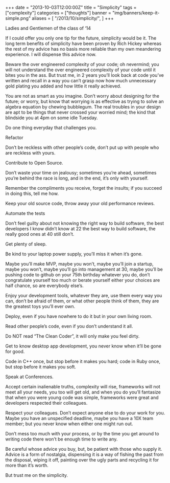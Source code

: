 +++
date = "2013-10-03T12:00:00Z"
title = "Simplicity"
tags = ["complexity"]
categories = ["thoughts"]
banner = "img/banners/keep-it-simple.png"
aliases = [
    "/2013/10/simplicity/",
]
+++

Ladies and Gentlemen of the class of ‘14

If I could offer you only one tip for the future, simplicity would be it. The long term benefits of simplicity have been proven by Rich Hickey whereas the rest of my advice has no basis more reliable than my own meandering experience. I will dispense this advice now.

Beware the over engineered complexity of your code; oh nevermind; you will not understand the over engineered complexity of your code until it bites you in the ass. But trust me, in 2 years you’ll look back at code you’ve written and recall in a way you can’t grasp now how much unnecessary gold plating you added and how little it really achieved.

You are not as smart as you imagine. Don’t worry about designing for the future; or worry, but know that worrying is as effective as trying to solve an algebra equation by chewing bubblegum. The real troubles in your design are apt to be things that never crossed your worried mind; the kind that blindside you at 4pm on some idle Tuesday.

Do one thing everyday that challenges you.

Refactor

Don’t be reckless with other people’s code, don’t put up with people who are reckless with yours.

Contribute to Open Source.

Don’t waste your time on jealousy; sometimes you’re ahead, sometimes you’re behind the race is long, and in the end, it’s only with yourself.

Remember the compliments you receive, forget the insults; if you succeed in doing this, tell me how.

Keep your old source code, throw away your old performance reviews.

Automate the tests

Don’t feel guilty about not knowing the right way to build software, the best developers I know didn’t know at 22 the best way to build software, the really good ones at 40 still don’t.

Get plenty of sleep.

Be kind to your laptop power supply, you’ll miss it when it’s gone.

Maybe you’ll make MVP, maybe you won’t, maybe you’ll join a startup, maybe you won’t, maybe you’ll go into management at 30, maybe you’ll be pushing code to github on your 75th birthday whatever you do, don’t congratulate yourself too much or berate yourself either your choices are half chance, so are everybody else’s.

Enjoy your development tools, whatever they are, use them every way you can, don’t be afraid of them, or what other people think of them, they are the greatest toys you’ll ever own.

Deploy, even if you have nowhere to do it but in your own living room.

Read other people’s code, even if you don’t understand it all.

Do NOT read “The Clean Coder”, it will only make you feel dirty.

Get to know desktop app development, you never know when it’ll be gone for good.

Code in C++ once, but stop before it makes you hard; code in Ruby once, but stop before it makes you soft.

Speak at Conferences.

Accept certain inalienable truths, complexity will rise, frameworks will not meet all your needs, you too will get old, and when you do you’ll fantasize that when you were young code was simple, frameworks were great and developers respected their colleagues.

Respect your colleagues. Don’t expect anyone else to do your work for you. Maybe you have an unspecified deadline, maybe you have a 10X team member; but you never know when either one might run out.

Don’t mess too much with your process, or by the time you get around to writing code there won’t be enough time to write any.

Be careful whose advice you buy, but, be patient with those who supply it. Advice is a form of nostalgia, dispensing it is a way of fishing the past from the disposal, wiping it off, painting over the ugly parts and recycling it for more than it’s worth.

But trust me on the simplicity.